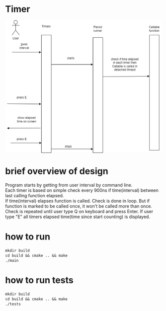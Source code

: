 # Timer

![sequence](imgs/sequence.drawio.png)

# brief overview of design

Program starts by getting from user interval by command line.  
Each timer is based on simple check every 900ns if time(interval) between last calling function elapsed.  
If time(interval) elapses function is called.
Check is done in loop. But if function is marked to be called once, it won't be called more than once.
Check is repeated until user type Q on keyboard and press Enter.
If user type "E" all timers elapsed time(time since start counting) is displayed.


# how to run
```
mkdir build  
cd build && cmake .. && make  
./main  
```

# how to run tests
```
mkdir build  
cd build && cmake .. && make  
./tests
```